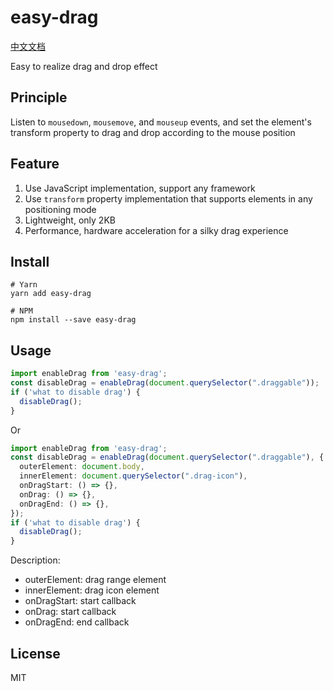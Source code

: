# easy-drag

[中文文档](https://github.com/junqiuzhang/easy-drag/blob/master/README_zh-CN.md)

Easy to realize drag and drop effect

## Principle

Listen to `mousedown`, `mousemove`, and `mouseup` events, and set the element's transform property to drag and drop according to the mouse position

## Feature

1. Use JavaScript implementation, support any framework
2. Use `transform` property implementation that supports elements in any positioning mode
3. Lightweight, only 2KB
4. Performance, hardware acceleration for a silky drag experience

## Install

```
# Yarn
yarn add easy-drag

# NPM
npm install --save easy-drag

```

## Usage

```ts
import enableDrag from 'easy-drag';
const disableDrag = enableDrag(document.querySelector(".draggable"));
if ('what to disable drag') {
  disableDrag();
}
```

Or

```ts
import enableDrag from 'easy-drag';
const disableDrag = enableDrag(document.querySelector(".draggable"), {
  outerElement: document.body,
  innerElement: document.querySelector(".drag-icon"),
  onDragStart: () => {},
  onDrag: () => {},
  onDragEnd: () => {},
});
if ('what to disable drag') {
  disableDrag();
}
```

Description:

- outerElement: drag range element
- innerElement: drag icon element
- onDragStart: start callback
- onDrag: start callback
- onDragEnd: end callback

## License

MIT
